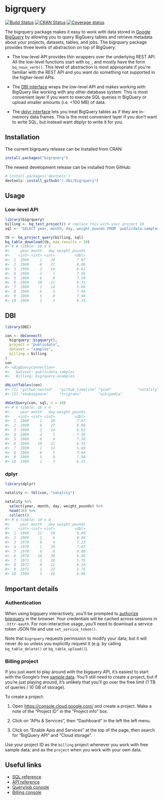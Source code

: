 
<!-- README.md is generated from README.Rmd. Please edit that file -->

# bigrquery

[![Build
Status](https://travis-ci.org/r-dbi/bigrquery.svg?branch=master)](https://travis-ci.org/r-dbi/bigrquery)
[![CRAN
Status](https://www.r-pkg.org/badges/version/bigrquery)](https://cran.r-project.org/package=bigrquery)
[![Coverage
status](https://codecov.io/gh/r-dbi/bigrquery/branch/master/graph/badge.svg)](https://codecov.io/github/r-dbi/bigrquery?branch=master)

The bigrquery package makes it easy to work with data stored in [Google
BigQuery](https://developers.google.com/bigquery/) by allowing you to
query BigQuery tables and retrieve metadata about your projects,
datasets, tables, and jobs. The bigrquery package provides three levels
of abstraction on top of BigQuery:

  - The low-level API provides thin wrappers over the underlying REST
    API. All the low-level functions start with `bq_`, and mostly have
    the form `bq_noun_verb()`. This level of abstraction is most
    appropriate if you’re familiar with the REST API and you want do
    something not supported in the higher-level APIs.

  - The [DBI interface](http://www.r-dbi.org) wraps the low-level API
    and makes working with BigQuery like working with any other database
    system. This is most convenient layer if you want to execute SQL
    queries in BigQuery or upload smaller amounts (i.e. \<100 MB) of
    data.

  - The [dplyr interface](http://dbplyr.tidyverse.org/) lets you treat
    BigQuery tables as if they are in-memory data frames. This is the
    most convenient layer if you don’t want to write SQL, but instead
    want dbplyr to write it for you.

## Installation

The current bigrquery release can be installed from CRAN:

``` r
install.packages("bigrquery")
```

The newest development release can be installed from GitHub:

``` r
# install.packages('devtools')
devtools::install_github("r-dbi/bigrquery")
```

## Usage

### Low-level API

``` r
library(bigrquery)
billing <- bq_test_project() # replace this with your project ID 
sql <- "SELECT year, month, day, weight_pounds FROM `publicdata.samples.natality`"

tb <- bq_project_query(billing, sql)
bq_table_download(tb, max_results = 10)
#> # A tibble: 10 x 4
#>     year month   day weight_pounds
#>    <int> <int> <int>         <dbl>
#>  1  1969     1    20          7.87
#>  2  1969     6    27          8.00
#>  3  1969     2    14          6.62
#>  4  1969     2     1          7.56
#>  5  1969     6     9          7.50
#>  6  1969    10    21          6.31
#>  7  1969     1    14          5.69
#>  8  1969     6     5          7.94
#>  9  1969     5     8          7.94
#> 10  1969     1     3          6.31
```

## DBI

``` r
library(DBI)

con <- dbConnect(
  bigrquery::bigquery(),
  project = "publicdata",
  dataset = "samples",
  billing = billing
)
con 
#> <BigQueryConnection>
#>   Dataset: publicdata.samples
#>   Billing: bigrquery-examples

dbListTables(con)
#> [1] "github_nested"   "github_timeline" "gsod"            "natality"       
#> [5] "shakespeare"     "trigrams"        "wikipedia"

dbGetQuery(con, sql, n = 10)
#> # A tibble: 10 x 4
#>     year month   day weight_pounds
#>    <int> <int> <int>         <dbl>
#>  1  1969     1    20          7.87
#>  2  1969     6    27          8.00
#>  3  1969     2    14          6.62
#>  4  1969     2     1          7.56
#>  5  1969     6     9          7.50
#>  6  1969    10    21          6.31
#>  7  1969     1    14          5.69
#>  8  1969     6     5          7.94
#>  9  1969     5     8          7.94
#> 10  1969     1     3          6.31
```

### dplyr

``` r
library(dplyr)

natality <- tbl(con, "natality")

natality %>%
  select(year, month, day, weight_pounds) %>% 
  head(10) %>%
  collect()
#> # A tibble: 10 x 4
#>     year month   day weight_pounds
#>    <int> <int> <int>         <dbl>
#>  1  1969    11    29          6.00
#>  2  1969     2     6          8.94
#>  3  1970     9     4          7.13
#>  4  1970     1    24          7.63
#>  5  1970     6     6          9.00
#>  6  1970    10    30          6.50
#>  7  1971     3    18          5.75
#>  8  1971     8    11          6.19
#>  9  1971     1    23          5.75
#> 10  1969     5    16          6.88
```

## Important details

### Authentication

When using bigquery interactively, you’ll be prompted to [authorize
bigrquery](https://developers.google.com/bigquery/authorization) in the
browser. Your credentials will be cached across sessions in
`.httr-oauth`. For non-interactive usage, you’ll need to download a
service token JSON file and use `set_service_token()`.

Note that `bigrquery` requests permission to modify your data; but it
will never do so unless you explicitly request it (e.g. by calling
`bq_table_delete()` or `bq_table_upload()`).

### Billing project

If you just want to play around with the bigquery API, it’s easiest to
start with the Google’s free [sample
data](https://developers.google.com/bigquery/docs/sample-tables). You’ll
still need to create a project, but if you’re just playing around, it’s
unlikely that you’ll go over the free limit (1 TB of queries / 10 GB of
storage).

To create a project:

1.  Open <https://console.cloud.google.com/> and create a project. Make
    a note of the “Project ID” in the “Project info” box.

2.  Click on “APIs & Services”, then “Dashboard” in the left the left
    menu.

3.  Click on “Enable Apis and Services” at the top of the page, then
    search for “BigQuery API” and “Cloud storage”.

Use your project ID as the `billing` project whenever you work with free
sample data; and as the `project` when you work with your own data.

## Useful links

  - [SQL
    reference](https://developers.google.com/bigquery/query-reference)
  - [API
    reference](https://developers.google.com/bigquery/docs/reference/v2/)
  - [Query/job console](https://bigquery.cloud.google.com/)
  - [Billing console](https://console.cloud.google.com/)
